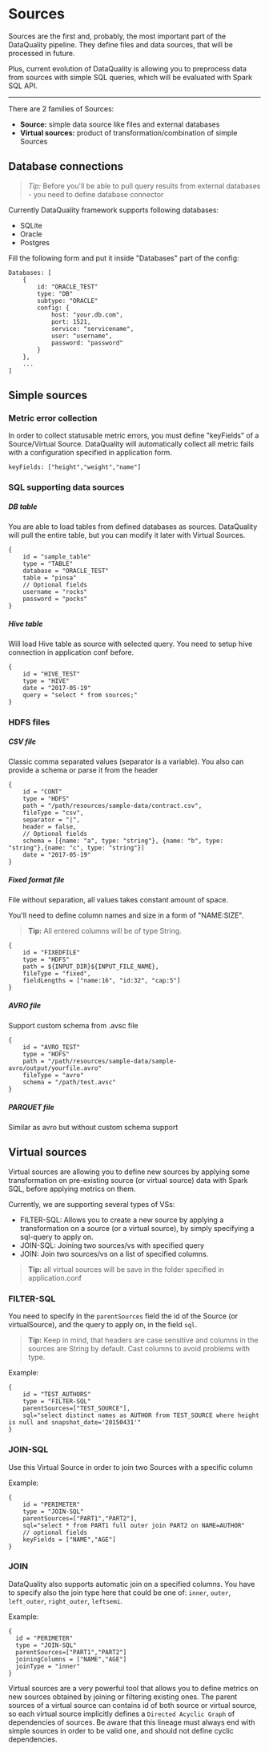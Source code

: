 # Sources

Sources are the first and, probably, the most important part of the DataQuality pipeline.
They define files and data sources, that will be processed in future.

Plus, current evolution of DataQuality is allowing you to preprocess data from sources with simple
SQL queries, which will be evaluated with Spark SQL API.

---

There are 2 families of Sources:
- **Source:** simple data source like files and external databases
- **Virtual sources:** product of transformation/combination of simple Sources

## Database connections
> *Tip:* Before you'll be able to pull query results from external databases - you need to define database connector

Currently DataQuality framework supports following databases:
- SQLite
- Oracle
- Postgres

Fill the following form and put it inside "Databases" part of the config:
```hocon
Databases: [
    {
        id: "ORACLE_TEST"
        type: "DB"
        subtype: "ORACLE"
        config: {
            host: "your.db.com",
            port: 1521,
            service: "servicename",
            user: "username",
            password: "password"
        }
    }, 
    ...
]
```

## Simple sources

### Metric error collection
In order to collect statusable metric errors, you must define "keyFields" of a Source/Virtual Source. DataQuality will
 automatically collect all metric fails with a configuration specified in application form.
 
 ```hocon
keyFields: ["height","weight","name"]
```

### SQL supporting data sources
##### DB table

You are able to load tables from defined databases as sources. DataQuality will pull the entire table, but you can
 modify it later with Virtual Sources.

```hocon
{
    id = "sample_table"
    type = "TABLE"
    database = "ORACLE_TEST"
    table = "pinsa"
    // Optional fields
    username = "rocks"
    password = "pocks"
}
```
##### Hive table
Will load Hive table as source with selected query. You need to setup hive connection in application conf before.
```hocon
{
    id = "HIVE_TEST"
    type = "HIVE"
    date = "2017-05-19"
    query = "select * from sources;"
}
```

### HDFS files
##### CSV file
Classic comma separated values (separator is a variable). You also can provide a schema or parse it from the header
```hocon
{
    id = "CONT"
    type = "HDFS"
    path = "/path/resources/sample-data/contract.csv",
    fileType = "csv",
    separator = "|",
    header = false,
    // Optional fields
    schema = [{name: "a", type: "string"}, {name: "b", type: "string"},{name: "c", type: "string"}]
    date = "2017-05-19"
}
```
##### Fixed format file
File without separation, all values takes constant amount of space.

You'll need to define column names and size in a form of "NAME:SIZE".
> **Tip:** All entered columns will be of type String.
```hocon
{
    id = "FIXEDFILE"
    type = "HDFS"
    path = ${INPUT_DIR}${INPUT_FILE_NAME},
    fileType = "fixed",
    fieldLengths = ["name:16", "id:32", "cap:5"]
}
```
##### AVRO file
Support custom schema from .avsc file
```hocon
{
    id = "AVRO_TEST"
    type = "HDFS"
    path = "/path/resources/sample-data/sample-avro/output/yourfile.avro"
    fileType = "avro"
    schema = "/path/test.avsc"
}
```
##### PARQUET file
Similar as avro but without custom schema support
	
## Virtual sources

Virtual sources are allowing you to define new sources by applying some transformation 
on pre-existing source (or virtual source) data with Spark SQL, before applying metrics on them.


Currently, we are supporting several types of VSs: 
- FILTER-SQL: Allows you to create a new source by applying a transformation on a source (or a virtual source),
by simply specifying a sql-query to apply on. 
- JOIN-SQL: Joining two sources/vs with specified query
- JOIN: Join two sources/vs on a list of  specified columns.

> **Tip:** all virtual sources will be save in the folder specified in application.conf

### FILTER-SQL
You need to specify in the `parentSources` field the id of the Source (or virtualSource), and the query to
apply on, in the field `sql`. 

> **Tip:** Keep in mind, that headers are case sensitive and columns in the sources are String by default.
 Cast columns to avoid problems with type.

Example:
```hocon
{
    id = "TEST_AUTHORS"
    type = "FILTER-SQL"
    parentSources=["TEST_SOURCE"],
    sql="select distinct names as AUTHOR from TEST_SOURCE where height is null and snapshot_date='20150431'"
}
```
### JOIN-SQL
Use this Virtual Source in order to join two Sources with a specific column

Example:
```hocon
{
    id = "PERIMETER"
    type = "JOIN-SQL"
    parentSources=["PART1","PART2"],
    sql="select * from PART1 full outer join PART2 on NAME=AUTHOR"
    // optional fields
    keyFields = ["NAME","AGE"]
}
```
### JOIN
DataQuality also supports automatic join on a specified columns. You have to specify also the join type here 
that could be one of: `inner`, `outer`, `left_outer`, `right_outer`, `leftsemi`.

 
 
Example:
```hocon
{
  id = "PERIMETER"
  type = "JOIN-SQL"
  parentSources=["PART1","PART2"]
  joiningColumns = ["NAME","AGE"]
  joinType = "inner"
}
```

Virtual sources are a very powerful tool that allows you to define metrics on new sources 
obtained by joining or filtering existing ones. The parent sources of a virtual source
can contains id of both source or virtual source, so each virtual source implicitly defines a `Directed Acyclic Graph` of dependencies
of sources. Be aware that this lineage must always end with simple sources in order to be valid one, and should
not define cyclic dependencies.

